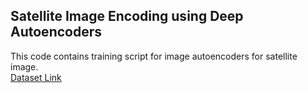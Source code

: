 ## Satellite Image Encoding using Deep Autoencoders
This code contains training script for image autoencoders for satellite image.
<br>
[Dataset Link](https://www.kaggle.com/crawford/deepsat-sat4)
<br>
